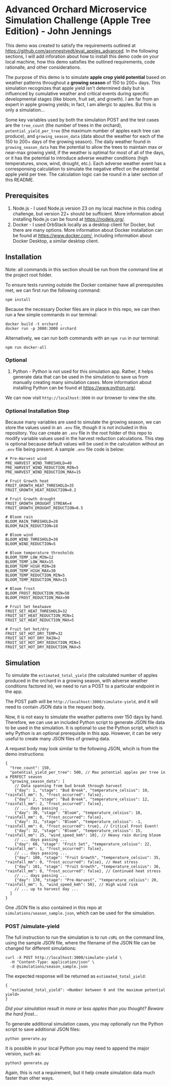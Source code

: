 # Advanced Orchard Microservice Simulation Challenge (Apple Tree Edition) - John Jennings

This demo was created to satisfy the requirements outlined at https://github.com/asynnestvedt/eval_apples_advanced. In the following sections, I will add inforation about how to install this demo code on your local machine, how this demo satisfies the outlined requirements, code rationalle, and other considerations.

The purpose of this demo is to simulate **apple crop yield potential** based on weather patterns throughout a **growing season** of 150 to 200+ days. This simulation recognizes that apple yield isn't determined daily but is influenced by cumulative weather and critical events during specific developmental stages (like bloom, fruit set, and growth). I am far from an expert in apple growing yields; in fact, I am allergic to apples. But this is only a simulation...

Some key variables used by both the simulation POST and the test cases are the `tree_count` (the number of trees in the orchard), `potential_yield_per_tree` (the maximum number of apples each tree can produce), and `growing_season_data` (data about the weather for each of the 150 to 200+ days of the growing season). The daily weather found in `growing_season_data` has the potential to allow the trees to maintain max or near-max growing yield, if the weather is optimal for most of all of the days, or it has the potential to introduce adverse weather conditions (high temperatures, snow, wind, drought, etc.). Each adverse weather event has a corresponsing calculation to simulate the negative effect on the potential apple yield per tree. The calculation logic can be round in a later section of this README.

## Prerequisites

1. Node.js - I used Node.js version 23 on my local machine in this coding challenge, but version 22+ should be sufficient. More information about installing Node.js can be found at https://nodejs.org/.
2. Docker - I used OrbStack locally as a desktop client for Docker, but there are many options. More information about Docker installation can be found at https://www.docker.com/, including information about Docker Desktop, a similar desktop client.

## Installation
Note: all commands in this section should be run from the command line at the project root folder.

To ensure tests running outside the Docker container have all prerequisites met, we can first run the following command:
```
npm install
```
Because the necessary Docker files are in place in this repo, we can then run a few simple commands in our terminal:
```
docker build -t orchard .
docker run -p 3000:3000 orchard
```
Alternatively, we can run both commands with an `npm run` in our terminal:
```
npm run docker-all
```

### Optional
1. Python - Python is not used for this simulation app. Rather, it helps generate data that can be used in the simulation to save us from manually creating many simulation cases. More information about installing Python can be found at https://www.python.org/.

We can now visit `http://localhost:3000` in our browser to view the site.

### Optional Installation Step
Because many variables are used to simulate the growing season, we can store the values used in an `.env` file, though it is not included in this repository. You can create an `.env` file in the root folder of this repo to modify variable values used in the harvest reduction calculations. This step is optional because default values will be used in the calculation without an `.env` file being present. A sample `.env` file code is below:
```
# Pre-Harvest wind
PRE_HARVEST_WIND_THRESHOLD=40
PRE_HARVEST_WIND_REDUCTION_MIN=5
PRE_HARVEST_WIND_REDUCTION_MAX=15

# Fruit Growth heat
FRUIT_GROWTH_HEAT_THRESHOLD=35
FRUIT_GROWTH_HEAT_REDUCTION=0.2

# Fruit Growth drought
FRUIT_GROWTH_DROUGHT_STREAK=4
FRUIT_GROWTH_DROUGHT_REDUCTION=0.5

# Bloom rain
BLOOM_RAIN_THRESHOLD=20
BLOOM_RAIN_REDUCTION=10

# Bloom wind
BLOOM_WIND_THRESHOLD=30
BLOOM_WIND_REDUCTION=5

# Bloom temperature thresholds
BLOOM_TEMP_LOW_MIN=12
BLOOM_TEMP_LOW_MAX=15
BLOOM_TEMP_HIGH_MIN=28
BLOOM_TEMP_HIGH_MAX=30
BLOOM_TEMP_REDUCTION_MIN=5
BLOOM_TEMP_REDUCTION_MAX=15

# Bloom frost
BLOOM_FROST_REDUCTION_MIN=50
BLOOM_FROST_REDUCTION_MAX=90

# Fruit Set heatwave
FRUIT_SET_HEAT_THRESHOLD=32
FRUIT_SET_HEAT_REDUCTION_MIN=1
FRUIT_SET_HEAT_REDUCTION_MAX=5

# Fruit Set hot/dry
FRUIT_SET_HOT_DRY_TEMP=32
FRUIT_SET_HOT_DRY_RAIN=2
FRUIT_SET_HOT_DRY_REDUCTION_MIN=1
FRUIT_SET_HOT_DRY_REDUCTION_MAX=5
```

## Simulation

To simulate the `estimated_total_yield` (the calculated number of apples produced in the orchard in a growing season, with adverse weather conditions factored in), we need to run a POST to a particular endpoint in the app.

The POST path will be `http://localhost:3000/simulate-yield`, and it will need to contain JSON data is the request body.

Now, it is not easy to simulate the weather patterns over 150 days by hand. Therefore, we can use an included Python script to generate JSON file data to be used in the simulation. It is optional to use the Python script, which is why Python is an optional prerequisite in this app. However, it can be very useful to create many JSON files of growing data.

A request body may look similar to the following JSON, whcih is from the demo instructions:
```
{
  "tree_count": 150,
  "potential_yield_per_tree": 500, // Max potential apples per tree in a PERFECT season
  "growing_season_data": [
    // Data spanning from bud break through harvest
    {"day": 1, "stage": "Bud Break", "temperature_celsius": 10, "rainfall_mm": 5, "frost_occurred": false},
    {"day": 2, "stage": "Bud Break", "temperature_celsius": 12, "rainfall_mm": 2, "frost_occurred": false},
    // ... days passing ...
    {"day": 30, "stage": "Bloom", "temperature_celsius": 18, "rainfall_mm": 0, "frost_occurred": false},
    {"day": 31, "stage": "Bloom", "temperature_celsius": -1, "rainfall_mm": 0, "frost_occurred": true}, // Critical Frost Event!
    {"day": 32, "stage": "Bloom", "temperature_celsius": 15, "rainfall_mm": 25, "wind_speed_kmh": 10}, // Heavy rain during bloom
    // ... days passing ...
    {"day": 60, "stage": "Fruit Set", "temperature_celsius": 22, "rainfall_mm": 1, "frost_occurred": false},
    // ... days passing ...
    {"day": 100, "stage": "Fruit Growth", "temperature_celsius": 35, "rainfall_mm": 0, "frost_occurred": false}, // Heat stress
    {"day": 101, "stage": "Fruit Growth", "temperature_celsius": 36, "rainfall_mm": 0, "frost_occurred": false}, // Continued heat stress
    // ... days passing ...
    {"day": 170, "stage": "Pre-Harvest", "temperature_celsius": 20, "rainfall_mm": 5, "wind_speed_kmh": 50}, // High wind risk
    // ... up to harvest day ...
  ]
}
```
One JSON file is also contained in this repo at `simulations/season_sample.json`, which can be used for the simulation.

### POST /simulate-yield

The full instruction to run the simulation is to run `cURL` on the command line, using the sample JSON file, where the filename of the JSON file can be changed for different simulations:

```
curl -X POST http://localhost:3000/simulate-yield \
  -H "Content-Type: application/json" \
  -d @simulations/season_sample.json
```
The expected response will be returned as `estimated_total_yield`:
```
{
  "estimated_total_yield": <Number between 0 and the maximum potential yield>
}
```
*Did your simulation result in more or less apples than you thought? Beware the hard frost...*

To generate additional simulation cases, you may optionally run the Python script to save additional JSON files:

```
python generate.py
```
It is possible in your local Python you may need to append the major version, such as:
```
python3 generate.py
```

Again, this is not a requirement, but it help create simulation data much faster than other ways.
